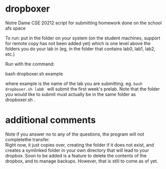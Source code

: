 # dropboxer
Notre Dame CSE 20212 script for submitting homework done on the school afs space

To run: put in the folder on your system (on the student machines, support for remote copy has not been added yet) which is one level above the folders you do your lab in (eg, in the folder that contains lab0, lab1, lab2, etc.)

Run with the command:

  bash dropboxer.sh example

where example is the name of the lab you are submitting.  eg. 
  ```bash dropboxer.sh lab0 ```
will submit the first week's prelab.  Note that the folder you would like to submit must actually be in the same folder as dropboxer.sh .  

# additional comments
Note if you answer no to any of the questions, the program will not completethe transfer.  
Right now, it just copies over, creating the folder if it does not exist, and creates a symlinked folder in your own directory that will lead to your dropbox.  Soon to be added is a feature to delete the contents of the dropbox, and to manage backups.  However, that is still to come as of yet.  
